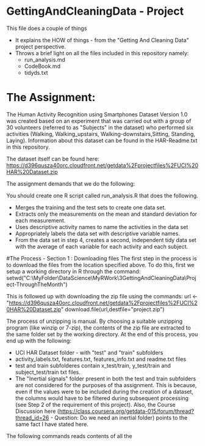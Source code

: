 # GettingAndCleaningData - Project
This file does a couple of things
* It explains the HOW of things - from the "Getting And Cleaning Data" project perspective.
* Throws a brief light on all the files included in this repository namely:
     * run_analysis.md
     * CodeBook.md
     * tidyds.txt
   
# The Assignment:
The Human Activity Recognition using Smartphones Dataset Version 1.0 was created based on an experiment that was carried out with a group of 30 volunteers (referred to as "Subjects" in the dataset) who performed six activities (Walking, Walking_upstairs, Walking-downstairs,Sitting, Standing, Laying).  Information about this dataset can be found in the HAR-Readme.txt in this repository.  

The dataset itself can be found here: https://d396qusza40orc.cloudfront.net/getdata%2Fprojectfiles%2FUCI%20HAR%20Dataset.zip

The assignment demands that we do the following:

 You should create one R script called run_analysis.R that does the following. 
* Merges the training and the test sets to create one data set.
* Extracts only the measurements on the mean and standard deviation for each measurement. 
* Uses descriptive activity names to name the activities in the data set
* Appropriately labels the data set with descriptive variable names. 
* From the data set in step 4, creates a second, independent tidy data set with the average of each variable for each activity and each subject.

#The Process - Section 1 : Downloading files
The first step in the process is to download the files from the location specified above.  To do this, first we setup a working directory in R through the command:
setwd("C:\\MyFolder\\DataScience\\MyRWork\\3GettingAndCleaningData\\Project-ThroughTheMonth")

This is followed up with downloading the zip file using the commands:
url <- "https://d396qusza40orc.cloudfront.net/getdata%2Fprojectfiles%2FUCI%20HAR%20Dataset.zip"
download.file(url,destfile="project.zip")

The process of unzipping is manual.  By choosing a suitable unzipping program (like winzip or 7-zip), the contents of the zip file are extracted to the same folder set by the working directory.  At the end of this process, you end up with the following:
* UCI HAR Dataset folder - with "test" and "train" subfolders
* activity_labels.txt, features.txt, features_info.txt and readme.txt files
* test and train subfolderes contain x_test/train, y_test/train and subject_test/train txt files.
* The "Inertial signals" folder present in both the test and train subfolders are not considered for the purposes of tha assignment.  This is because, even if the values were to be included during the creation of a dataset, the columns would have to be filtered during subsequent processing (see Step 2 of the requirement of this project).  Also, the Course Discussion here (https://class.coursera.org/getdata-015/forum/thread?thread_id=26 - Question: Do we need an inertial folder) points to the same fact I have stated here.
       
       

The following commands reads contents of all the 




